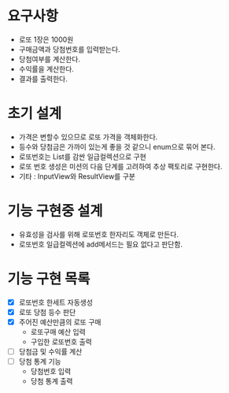 # 요구사항 
- 로또 1장은 1000원 
- 구매금액과 당첨번호를 입력받는다. 
- 당첨여부를 계산한다. 
- 수익률을 계산한다. 
- 결과를 출력한다.

# 초기 설계
- 가격은 변할수 있으므로 로또 가격을 객체화한다. 
- 등수와 당첨금은 가까이 있는게 좋을 것 같으니 enum으로 묶어 본다. 
- 로또번호는 List<Integer>를 감싼 일급컬렉션으로 구현
- 로또 번호 생성은 미션의 다음 단계를 고려하여 추상 팩토리로 구현한다.
- 기타 : InputView와 ResultView를 구분

# 기능 구현중 설계
- 유효성을 검사를 위해 로또번호 한자리도 객체로 만든다.
- 로또번호 일급컬렉션에 add메서드는 필요 없다고 판단함.

# 기능 구현 목록
- [X] 로또번호 한세트 자동생성
- [X] 로또 당첨 등수 판단
- [X] 주어진 예산만큼의 로또 구매
  - 로또구매 예산 입력 
  - 구입한 로또번호 출력
- [ ] 당첨금 및 수익률 계산 
- [ ] 당첨 통계 기능
  - 당첨번호 입력
  - 당첨 통계 출력